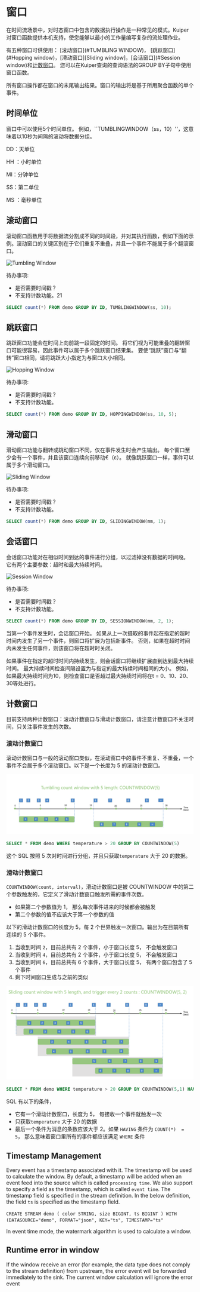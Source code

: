 # 窗口

在时间流场景中，对时态窗口中包含的数据执行操作是一种常见的模式。Kuiper对窗口函数提供本机支持，使您能够以最小的工作量编写复杂的流处理作业。

有五种窗口可供使用： [滚动窗口](#TUMBLING WINDOW)， [跳跃窗口](#Hopping window)，[滑动窗口][Sliding window]，[会话窗口](#Session window)和[计数窗口](#计数窗口)。 您可以在Kuiper查询的查询语法的GROUP BY子句中使用窗口函数。

所有窗口操作都在窗口的末尾输出结果。窗口的输出将是基于所用聚合函数的单个事件。

## 时间单位

窗口中可以使用5个时间单位。 例如，``TUMBLINGWINDOW（ss，10）''，这意味着以10秒为间隔的滚动将数据分组。

DD：天单位

HH ：小时单位

MI：分钟单位

 SS：第二单位

MS ：毫秒单位

## 滚动窗口

滚动窗口函数用于将数据流分割成不同的时间段，并对其执行函数，例如下面的示例。滚动窗口的关键区别在于它们重复不重叠，并且一个事件不能属于多个翻滚窗口。

![Tumbling Window](resources/tumblingWindow.png)

待办事项: 

- 是否需要时间戳？
- 不支持计数功能。21



```sql
SELECT count(*) FROM demo GROUP BY ID, TUMBLINGWINDOW(ss, 10);
```

## 跳跃窗口

跳跃窗口功能会在时间上向前跳一段固定的时间。 将它们视为可能重叠的翻转窗口可能很容易，因此事件可以属于多个跳跃窗口结果集。 要使“跳跃”窗口与“翻转”窗口相同，请将跳跃大小指定为与窗口大小相同。

![Hopping Window](resources/hoppingWindow.png)

待办事项: 

- 是否需要时间戳？
- 不支持计数功能。

```sql
SELECT count(*) FROM demo GROUP BY ID, HOPPINGWINDOW(ss, 10, 5);
```



## 滑动窗口

滑动窗口功能与翻转或跳动窗口不同，仅在事件发生时会产生输出。 每个窗口至少会有一个事件，并且该窗口连续向前移动€（ε）。 就像跳跃窗口一样，事件可以属于多个滑动窗口。

![Sliding Window](resources/slidingWindow.png)

待办事项: 

- 是否需要时间戳？
- 不支持计数功能。

```sql
SELECT count(*) FROM demo GROUP BY ID, SLIDINGWINDOW(mm, 1);
```



## 会话窗口

会话窗口功能对在相似时间到达的事件进行分组，以过滤掉没有数据的时间段。 它有两个主要参数：超时和最大持续时间。

![Session Window](resources/sessionWindow.png)

待办事项: 

- 是否需要时间戳？
- 不支持计数功能。



```sql
SELECT count(*) FROM demo GROUP BY ID, SESSIONWINDOW(mm, 2, 1);
```



当第一个事件发生时，会话窗口开始。 如果从上一次摄取的事件起在指定的超时时间内发生了另一个事件，则窗口将扩展为包括新事件。 否则，如果在超时时间内未发生任何事件，则该窗口将在超时时关闭。

如果事件在指定的超时时间内持续发生，则会话窗口将继续扩展直到达到最大持续时间。 最大持续时间检查间隔设置为与指定的最大持续时间相同的大小。 例如，如果最大持续时间为10，则检查窗口是否超过最大持续时间将在t = 0、10、20、30等处进行。

## 计数窗口

目前支持两种计数窗口：滚动计数窗口与滑动计数窗口，请注意计数窗口不关注时间，只关注事件发生的次数。

### 滚动计数窗口

滚动计数窗口与一般的滚动窗口类似，在滚动窗口中的事件不重复、不重叠，一个事件不会属于多个滚动窗口。以下是一个长度为 5 的滚动计数窗口。

![](resources/tumbling_count_window.png)

```sql
SELECT * FROM demo WHERE temperature > 20 GROUP BY COUNTWINDOW(5)
```

这个 SQL 按照 5 次对时间进行分组，并且只获取`temperature` 大于 20 的数据。

### 滑动计数窗口

`COUNTWINDOW(count, interval)`，滑动计数窗口是被 COUNTWINDOW 中的第二个参数触发的，它定义了滑动计数窗口触发所需的事件次数。

- 如果第二个参数值为 1， 那么每次事件进来的时候都会被触发
- 第二个参数的值不应该大于第一个参数的值

以下的滑动计数窗口的长度为 5，每 2 个世界触发一次窗口。输出为在目前所有连续的 5 个事件。

1. 当收到时间 `2`，目前总共有 2 个事件，小于窗口长度 5， 不会触发窗口 
2. 当收到时间 `4`，目前总共有 2 个事件，小于窗口长度 5， 不会触发窗口 
3. 当收到时间 `6`，目前总共有 6 个事件，大于窗口长度 5， 有两个窗口包含了 5 个事件
4. 剩下时间窗口生成与之前的类似

![](resources/sliding_count_window.png)

```sql
SELECT * FROM demo WHERE temperature > 20 GROUP BY COUNTWINDOW(5,1) HAVING COUNT(*) > 2
```

SQL 有以下的条件，

- 它有一个滑动计数窗口，长度为 5， 每接收一个事件就触发一次
- 只获取`temperature` 大于 20 的数据
- 最后一个条件为消息的条数应该大于 2。如果 `HAVING` 条件为 `COUNT(*)  = 5`， 那么意味着窗口里所有的事件都应该满足 `WHERE` 条件

## Timestamp Management

Every event has a timestamp associated with it. The timestamp will be used to calculate the window. By default, a timestamp will be added when an event feed into the source which is called `processing time`. We also support to specify a field as the timestamp, which is called `event time`. The timestamp field is specified in the stream definition. In the below definition, the field `ts` is specified as the timestamp field.

``
CREATE STREAM demo (
					color STRING,
					size BIGINT,
					ts BIGINT
				) WITH (DATASOURCE="demo", FORMAT="json", KEY="ts", TIMESTAMP="ts"
``

In event time mode, the watermark algorithm is used to calculate a window.

## Runtime error in window

If the window receive an error (for example, the data type does not comply to the stream definition) from upstream, the error event will be forwarded immediately to the sink. The current window calculation will ignore the error event